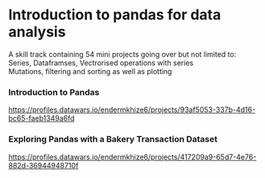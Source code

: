# Introduction to pandas for data analysis
  A skill track containing 54 mini projects going over but not limited to:\
  Series, Dataframses, Vectrorised operations with series  
  Mutations, filtering and sorting as well as plotting

### Introduction to Pandas
https://profiles.datawars.io/endermkhize6/projects/93af5053-337b-4d16-bc65-faeb1349a6fd
### Exploring Pandas with a Bakery Transaction Dataset
https://profiles.datawars.io/endermkhize6/projects/417209a9-65d7-4e76-882d-36944948710f
